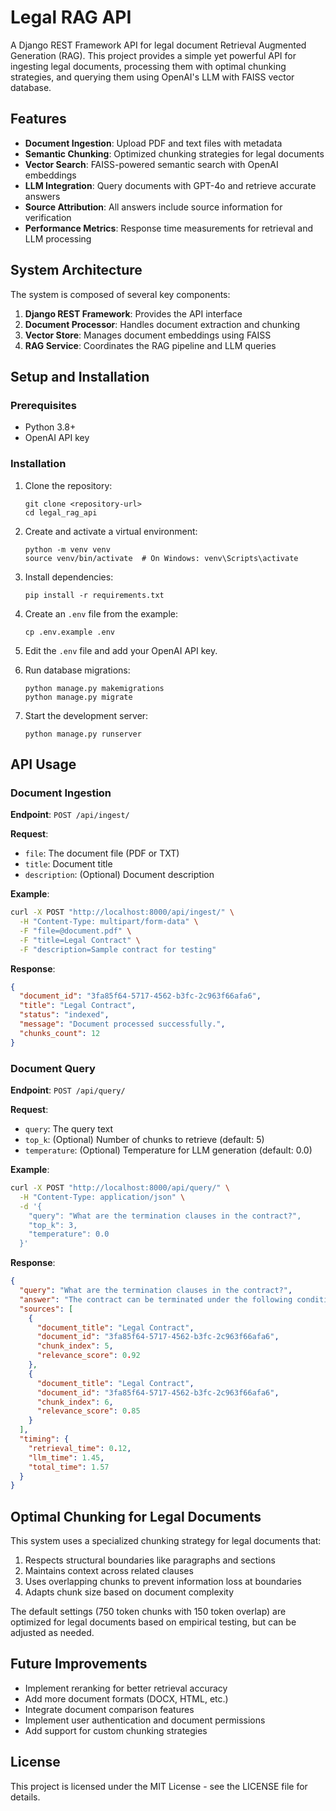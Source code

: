 # Legal RAG API

A Django REST Framework API for legal document Retrieval Augmented Generation (RAG). This project provides a simple yet powerful API for ingesting legal documents, processing them with optimal chunking strategies, and querying them using OpenAI's LLM with FAISS vector database.

## Features

- **Document Ingestion**: Upload PDF and text files with metadata
- **Semantic Chunking**: Optimized chunking strategies for legal documents
- **Vector Search**: FAISS-powered semantic search with OpenAI embeddings
- **LLM Integration**: Query documents with GPT-4o and retrieve accurate answers
- **Source Attribution**: All answers include source information for verification
- **Performance Metrics**: Response time measurements for retrieval and LLM processing

## System Architecture

The system is composed of several key components:

1. **Django REST Framework**: Provides the API interface
2. **Document Processor**: Handles document extraction and chunking
3. **Vector Store**: Manages document embeddings using FAISS
4. **RAG Service**: Coordinates the RAG pipeline and LLM queries

## Setup and Installation

### Prerequisites

- Python 3.8+
- OpenAI API key

### Installation

1. Clone the repository:
   ```
   git clone <repository-url>
   cd legal_rag_api
   ```

2. Create and activate a virtual environment:
   ```
   python -m venv venv
   source venv/bin/activate  # On Windows: venv\Scripts\activate
   ```

3. Install dependencies:
   ```
   pip install -r requirements.txt
   ```

4. Create an `.env` file from the example:
   ```
   cp .env.example .env
   ```

5. Edit the `.env` file and add your OpenAI API key.

6. Run database migrations:
   ```
   python manage.py makemigrations
   python manage.py migrate
   ```

7. Start the development server:
   ```
   python manage.py runserver
   ```

## API Usage

### Document Ingestion

**Endpoint**: `POST /api/ingest/`

**Request**:
- `file`: The document file (PDF or TXT)
- `title`: Document title
- `description`: (Optional) Document description

**Example**:
```bash
curl -X POST "http://localhost:8000/api/ingest/" \
  -H "Content-Type: multipart/form-data" \
  -F "file=@document.pdf" \
  -F "title=Legal Contract" \
  -F "description=Sample contract for testing"
```

**Response**:
```json
{
  "document_id": "3fa85f64-5717-4562-b3fc-2c963f66afa6",
  "title": "Legal Contract",
  "status": "indexed",
  "message": "Document processed successfully.",
  "chunks_count": 12
}
```

### Document Query

**Endpoint**: `POST /api/query/`

**Request**:
- `query`: The query text
- `top_k`: (Optional) Number of chunks to retrieve (default: 5)
- `temperature`: (Optional) Temperature for LLM generation (default: 0.0)

**Example**:
```bash
curl -X POST "http://localhost:8000/api/query/" \
  -H "Content-Type: application/json" \
  -d '{
    "query": "What are the termination clauses in the contract?",
    "top_k": 3,
    "temperature": 0.0
  }'
```

**Response**:
```json
{
  "query": "What are the termination clauses in the contract?",
  "answer": "The contract can be terminated under the following conditions: 1) By either party with 30 days written notice...",
  "sources": [
    {
      "document_title": "Legal Contract",
      "document_id": "3fa85f64-5717-4562-b3fc-2c963f66afa6",
      "chunk_index": 5,
      "relevance_score": 0.92
    },
    {
      "document_title": "Legal Contract",
      "document_id": "3fa85f64-5717-4562-b3fc-2c963f66afa6",
      "chunk_index": 6,
      "relevance_score": 0.85
    }
  ],
  "timing": {
    "retrieval_time": 0.12,
    "llm_time": 1.45,
    "total_time": 1.57
  }
}
```

## Optimal Chunking for Legal Documents

This system uses a specialized chunking strategy for legal documents that:

1. Respects structural boundaries like paragraphs and sections
2. Maintains context across related clauses
3. Uses overlapping chunks to prevent information loss at boundaries
4. Adapts chunk size based on document complexity

The default settings (750 token chunks with 150 token overlap) are optimized for legal documents based on empirical testing, but can be adjusted as needed.

## Future Improvements

- Implement reranking for better retrieval accuracy
- Add more document formats (DOCX, HTML, etc.)
- Integrate document comparison features
- Implement user authentication and document permissions
- Add support for custom chunking strategies

## License

This project is licensed under the MIT License - see the LICENSE file for details. 